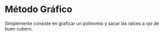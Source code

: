 

# Método Gráfico
 
Simplemente consiste en graficar un polinomio y sacar las raíces a ojo de buen cubero. 


<!--stackedit_data:
eyJoaXN0b3J5IjpbLTE1NjA5NzkxNzIsLTk1NzEzNDU2XX0=
-->